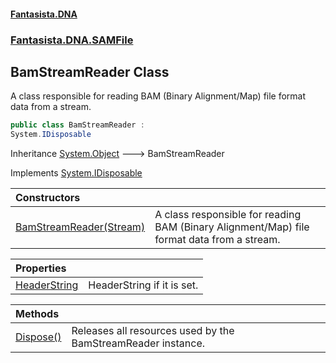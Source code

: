 #### [Fantasista.DNA](index.md 'index')
### [Fantasista.DNA.SAMFile](Fantasista.DNA.SAMFile.md 'Fantasista.DNA.SAMFile')

## BamStreamReader Class

A class responsible for reading BAM (Binary Alignment/Map) file format data from a stream.

```csharp
public class BamStreamReader :
System.IDisposable
```

Inheritance [System.Object](https://docs.microsoft.com/en-us/dotnet/api/System.Object 'System.Object') &#129106; BamStreamReader

Implements [System.IDisposable](https://docs.microsoft.com/en-us/dotnet/api/System.IDisposable 'System.IDisposable')

| Constructors | |
| :--- | :--- |
| [BamStreamReader(Stream)](Fantasista.DNA.SAMFile.BamStreamReader.BamStreamReader(System.IO.Stream).md 'Fantasista.DNA.SAMFile.BamStreamReader.BamStreamReader(System.IO.Stream)') | A class responsible for reading BAM (Binary Alignment/Map) file format data from a stream. |

| Properties | |
| :--- | :--- |
| [HeaderString](Fantasista.DNA.SAMFile.BamStreamReader.HeaderString.md 'Fantasista.DNA.SAMFile.BamStreamReader.HeaderString') | HeaderString if it is set. |

| Methods | |
| :--- | :--- |
| [Dispose()](Fantasista.DNA.SAMFile.BamStreamReader.Dispose().md 'Fantasista.DNA.SAMFile.BamStreamReader.Dispose()') | Releases all resources used by the BamStreamReader instance. |
